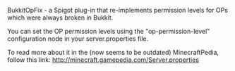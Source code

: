 BukkitOpFix - a Spigot plug-in that re-implements permission levels for OPs which were always broken in Bukkit.

You can set the OP permission levels using the "op-permission-level" configuration node in your server.properties file.

To read more about it in the (now seems to be outdated) MinecraftPedia, follow this link: http://minecraft.gamepedia.com/Server.properties